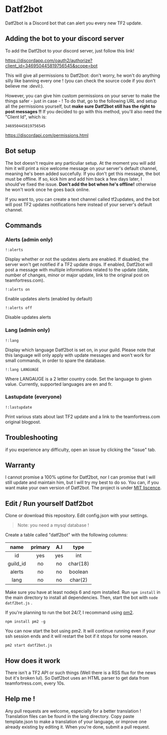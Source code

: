 # Datf2bot

Datf2bot is a Discord bot that can alert you every new TF2 update.

## Adding the bot to your discord server

To add the Datf2bot to your discord server, just follow this link!

https://discordapp.com/oauth2/authorize?client_id=346950445819756545&scope=bot

This will give all permissions to Datf2bot: don't worry, he won't do anything silly like banning every one ! (you can check the source code if you don't believe me :devil:).

However, you can give him custom permissions on your server to make the things safer - just in case - ! To do that, go to the following URL and setup all the permissions yourself, but __make sure Datf2bot still has the right to post messages !!__ If you decided to go with this method, you'll also need the "Client Id", which is:
    
    346950445819756545

https://discordapi.com/permissions.html

## Bot setup

The bot doesn't require any particuliar setup. At the moment you will add him it will print a nice welcome message on your server's default channel, meaning he's been added succefully. If you don't get this message, the bot must be offline. If so, kick him and add him back a few days later, I should've fixed the issue. __Don't add the bot when he's offline!__ otherwise he won't work once he goes back online.

If you want to, you can create a text channel called tf2updates, and the bot will post TF2 updates notifications here instead of your server's default channel.

## Commands

### Alerts (admin only)

    !:alerts

Display whether or not the updates alerts are enabled. If disabled, the server won't get notified if a TF2 update drops. If enabled, Datf2bot will post a message with multiple informations related to the update (date, number of changes, minor or major update, link to the original post on teamfortress.com).

    !:alerts on

Enable updates alerts (enabled by default)

    !:alerts off

Disable updates alerts

### Lang (admin only)

    !:lang

Display which language Datf2bot is set on, in your guild. Please note that this language will only apply with update messages and won't work for small commands, in order to spare the database.

    !:lang LANGUAGE

Where LANGAUGE is a 2 letter country code. Set the language to given value. Currently, supported languages are en and fr.

### Lastupdate (everyone)

    !:lastupdate

Print various stats about last TF2 update and a link to the teamfortress.com original blogpost.

## Troubleshooting

if you experience any difficulty, open an issue by clicking the "issue" tab.

## Warranty

I cannot promise a 100% uptime for Datf2bot, nor I can promise that I will still update and maintain him, but I will try my best to do so. You can, if you want make your own version of Datf2bot. The project is under [MIT liscence](https://en.wikipedia.org/wiki/MIT_License).

## Edit / Run yourself Datf2bot

Clone or download this repository. Edit config.json with your settings. 

> Note: you need a mysql database !

Create a table called "datf2bot" with the following columns:

|  name  |primary| A.I |  type  |
|:------:|:-----:|:---:|:------:|
|id      |yes    |yes  |int     |
|guild_id|no     |no   |char(18)|
|alerts  |no     |no   |boolean |
|lang    |no     |no   |char(2) |


Make sure you have at least nodejs 6 and npm installed.
Run `npm install` in the main directory to install all dependencies.
Then, start the bot with `node datf2bot.js` .

If you're planning to run the bot 24/7, I recommand using [pm2](https://github.com/Unitech/pm2).

    npm install pm2 -g
    
You can now start the bot using pm2. It will continue running even if your ssh session ends and it will restart the bot if it stops for some reason.

    pm2 start datf2bot.js
    
## How does it work

There isn't a TF2 API or such things (Well there is a RSS flux for the news but it's broken lul). So Datf2bot uses an HTML parser to get data from teamfortress.com, every 10s.

## Help me !

Any pull requests are welcome, especially for a better translation !
Translation files can be found in the lang directory.
Copy paste template.json to make a translation of your language, or improve one already existing by editing it.
When you're done, submit a pull request.
